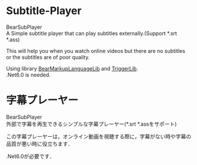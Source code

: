 # Subtitle-Player
 BearSubPlayer  
 A Simple subtitle player that can play subtitles externally.(Support *.srt *.ass)  
  
 This will help you when you watch online videos but there are no subtitles or the subtitles are of poor quality.  
  
  Using library [BearMarkupLanguageLib](https://github.com/BearOffice/BearMarkupLanguageLib) and [TriggerLib](https://github.com/BearOffice/TriggerLib).  
  .Net6.0 is needed.  
  
  
# 字幕プレーヤー
 BearSubPlayer  
 外部で字幕を再生できるシンプルな字幕プレーヤー(*.srt *.assをサポート)  
  
 この字幕プレーヤーは，オンライン動画を視聴する際に，字幕がない時や字幕の品質が悪い時に役立ちます．   
  
  .Net6.0が必要です．  
